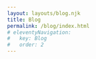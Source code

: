 ```yaml
---
layout: layouts/blog.njk
title: Blog
permalink: /blog/index.html
# eleventyNavigation:
#   key: Blog
#   order: 2
---
```


